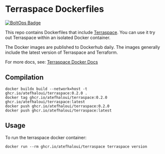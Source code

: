# Terraspace Dockerfiles

[![BoltOps Badge](https://img.boltops.com/boltops/badges/boltops-badge.png)](https://www.boltops.com)

This repo contains Dockerfiles that include [Terraspace](https://terraspace.cloud/). You can use it try out Terraspace within an isolated Docker container.

The Docker images are published to Dockerhub daily. The images generally include the latest version of Terraspace and Terraform.

For more docs, see: [Terraspace Docker Docs](https://terraspace.cloud/docs/install/docker/)

## Compilation

```
docker buildx build --network=host -t ghcr.io/atefhaloui/terraspace:0.2.0 .
docker tag ghcr.io/atefhaloui/terraspace:0.2.0 ghcr.io/atefhaloui/terraspace:latest
docker push ghcr.io/atefhaloui/terraspace:0.2.0
docker push ghcr.io/atefhaloui/terraspace:latest
```

## Usage

To run the terraspace docker container:
```
docker run --rm ghcr.io/atefhaloui/terraspace terraspace version
```
